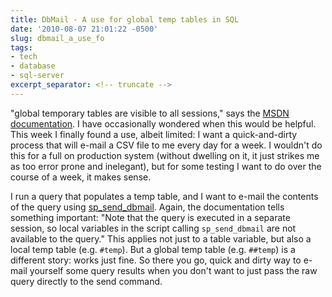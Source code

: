 ```yaml
---
title: DbMail - A use for global temp tables in SQL
date: '2010-08-07 21:01:22 -0500'
slug: dbmail_a_use_fo
tags:
- tech
- database
- sql-server
excerpt_separator: <!-- truncate -->
---
```


"global temporary tables are visible to all sessions," says the [MSDN
documentation](http://msdn.microsoft.com/en-us/library/ms174979.aspx). I have occasionally wondered when this would be helpful. This
week I finally found a use, albeit limited: I want a quick-and-dirty process
that will e-mail a CSV file to me every day for a week. I wouldn't do this for a
full on production system (without dwelling on it, it just strikes me as too
error prone and inelegant), but for some testing I want to do over the course of
a week, it makes sense.

I run a query that populates a temp table, and I want to e-mail the contents of
the query using [sp_send_dbmail](http://msdn.microsoft.com/en-us/library/ms190307.aspx).
Again, the documentation tells something important: "Note that the query is
executed in a separate session, so local variables in the script calling
`sp_send_dbmail` are not available to the query." This applies not just to a
table variable, but also a local temp table (e.g. `#temp`). But a global temp
table (e.g. `##temp`) is a different story: works just fine. So there you go,
quick and dirty way to e-mail yourself some query results when you don't want to
just pass the raw query directly to the send command.

